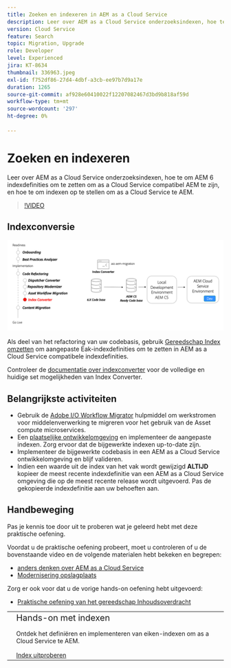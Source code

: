 ```yaml
---
title: Zoeken en indexeren in AEM as a Cloud Service
description: Leer over AEM as a Cloud Service onderzoeksindexen, hoe te om AEM 6 indexdefinities om te zetten, en hoe te om indexen op te stellen.
version: Cloud Service
feature: Search
topic: Migration, Upgrade
role: Developer
level: Experienced
jira: KT-8634
thumbnail: 336963.jpeg
exl-id: f752df86-27d4-4dbf-a3cb-ee97b7d9a17e
duration: 1265
source-git-commit: af928e60410022f12207082467d3bd9b818af59d
workflow-type: tm+mt
source-wordcount: '297'
ht-degree: 0%

---
```


# Zoeken en indexeren

Leer over AEM as a Cloud Service onderzoeksindexen, hoe te om AEM 6 indexdefinities om te zetten om as a Cloud Service compatibel AEM te zijn, en hoe te om indexen op te stellen om as a Cloud Service te AEM.

>[!VIDEO](https://video.tv.adobe.com/v/336963?quality=12&learn=on)

## Indexconversie

![Indexconversie](./assets/index-converter.png)

Als deel van het refactoring van uw codebasis, gebruik [Gereedschap Index omzetten](https://github.com/adobe/aio-cli-plugin-aem-cloud-service-migration#command-aio-aem-migrationindex-converter) om aangepaste Eak-indexdefinities om te zetten in AEM as a Cloud Service compatibele indexdefinities.

Controleer de [documentatie over indexconverter](https://experienceleague.adobe.com/docs/experience-manager-cloud-service/content/migration-journey/refactoring-tools/index-converter.html) voor de volledige en huidige set mogelijkheden van Index Converter.

## Belangrijkste activiteiten

+ Gebruik de [Adobe I/O Workflow Migrator](https://github.com/adobe/aio-cli-plugin-aem-cloud-service-migration#command-aio-aem-migrationindex-converter) hulpmiddel om werkstromen voor middelenverwerking te migreren voor het gebruik van de Asset compute microservices.
+ Een [plaatselijke ontwikkelomgeving](https://experienceleague.adobe.com/docs/experience-manager-learn/cloud-service/local-development-environment-set-up/overview.html) en implementeer de aangepaste indexen. Zorg ervoor dat de bijgewerkte indexen up-to-date zijn.
+ Implementeer de bijgewerkte codebasis in een AEM as a Cloud Service ontwikkelomgeving en blijf valideren.
+ Indien een waarde uit de index van het vak wordt gewijzigd **ALTIJD** kopieer de meest recente indexdefinitie van een AEM as a Cloud Service omgeving die op de meest recente release wordt uitgevoerd. Pas de gekopieerde indexdefinitie aan uw behoeften aan.

## Handbeweging

Pas je kennis toe door uit te proberen wat je geleerd hebt met deze praktische oefening.

Voordat u de praktische oefening probeert, moet u controleren of u de bovenstaande video en de volgende materialen hebt bekeken en begrepen:

+ [ anders denken over AEM as a Cloud Service](./introduction.md)
+ [Modernisering opslagplaats](./repository-modernization.md)

Zorg er ook voor dat u de vorige hands-on oefening hebt uitgevoerd:

+ [Praktische oefening van het gereedschap Inhoudsoverdracht](./content-migration/content-transfer-tool.md#hands-on-exercise)

<table style="border-width:0">
    <tr>
        <td style="width:150px">
            <a  rel="noreferrer"
                target="_blank"
                href="https://github.com/adobe/aem-cloud-engineering-video-series-exercises/tree/session7-indexes#cloud-acceleration-bootcamp---session-7-search-and-indexing"><img alt="Hands-on opslagplaats van GitHub" src="./assets/github.png"/>
            </a>        
        </td>
        <td style="width:100%;margin-bottom:1rem;">
            <div style="font-size:1.25rem;font-weight:400;">Hands-on met indexen</div>
            <p style="margin:1rem 0">
                Ontdek het definiëren en implementeren van eiken-indexen om as a Cloud Service te AEM.
            </p>
            <a  rel="noreferrer"
                target="_blank"
                href="https://github.com/adobe/aem-cloud-engineering-video-series-exercises/tree/session7-indexes#cloud-acceleration-bootcamp---session-7-search-and-indexing" class="spectrum-Button spectrum-Button--primary spectrum-Button--sizeM">
                <span class="spectrum-Button-label has-no-wrap has-text-weight-bold">Index uitproberen</span>
            </a>
        </td>
    </tr>
</table>
